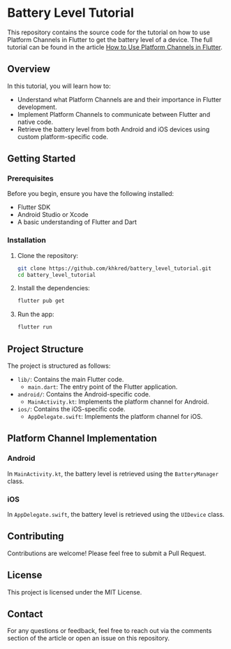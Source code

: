 # Battery Level Tutorial

This repository contains the source code for the tutorial on how to use Platform Channels in Flutter to get the battery level of a device. The full tutorial can be found in the article [How to Use Platform Channels in Flutter](https://harishkunchala.com/how-to-use-platform-channels-in-flutter).

## Overview

In this tutorial, you will learn how to:
- Understand what Platform Channels are and their importance in Flutter development.
- Implement Platform Channels to communicate between Flutter and native code.
- Retrieve the battery level from both Android and iOS devices using custom platform-specific code.

## Getting Started

### Prerequisites

Before you begin, ensure you have the following installed:
- Flutter SDK
- Android Studio or Xcode
- A basic understanding of Flutter and Dart

### Installation

1. Clone the repository:
    ```bash
    git clone https://github.com/khkred/battery_level_tutorial.git
    cd battery_level_tutorial
    ```

2. Install the dependencies:
    ```bash
    flutter pub get
    ```

3. Run the app:
    ```bash
    flutter run
    ```

## Project Structure

The project is structured as follows:
- `lib/`: Contains the main Flutter code.
  - `main.dart`: The entry point of the Flutter application.
- `android/`: Contains the Android-specific code.
  - `MainActivity.kt`: Implements the platform channel for Android.
- `ios/`: Contains the iOS-specific code.
  - `AppDelegate.swift`: Implements the platform channel for iOS.

## Platform Channel Implementation

### Android

In `MainActivity.kt`, the battery level is retrieved using the `BatteryManager` class.

### iOS

In `AppDelegate.swift`, the battery level is retrieved using the `UIDevice` class.

## Contributing

Contributions are welcome! Please feel free to submit a Pull Request.

## License

This project is licensed under the MIT License.

## Contact

For any questions or feedback, feel free to reach out via the comments section of the article or open an issue on this repository.